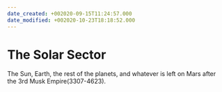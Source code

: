 ```yaml
---
date_created: +002020-09-15T11:24:57.000
date_modified: +002020-10-23T18:18:52.000
---
```


# The Solar Sector

The Sun, Earth, the rest of the planets, and whatever is left on Mars after the 3rd Musk Empire(3307-4623).

